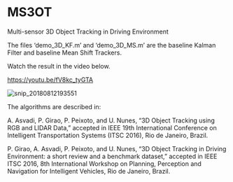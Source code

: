 # MS3OT
Multi-sensor 3D Object Tracking in Driving Environment

The files ‘demo_3D_KF.m’ and ‘demo_3D_MS.m’ are the baseline Kalman Filter and baseline Mean Shift Trackers. 

Watch the result in the video below.

https://youtu.be/fV8kc_tyGTA

![snip_20180812193551](https://user-images.githubusercontent.com/5465785/44005143-54f9cea8-9e66-11e8-8535-c940f78eac6f.png)

The algorithms are described in:

A. Asvadi, P. Girao, P. Peixoto, and U. Nunes, “3D Object Tracking using RGB and LIDAR Data,” accepted in IEEE 19th International Conference on Intelligent Transportation Systems (ITSC 2016), Rio de Janeiro, Brazil. 

P. Girao, A. Asvadi, P. Peixoto, and U. Nunes, “3D Object Tracking in Driving Environment: a short review and a benchmark dataset,” accepted in IEEE ITSC 2016, 8th International Workshop on Planning, Perception and Navigation for Intelligent Vehicles, Rio de Janeiro, Brazil.

